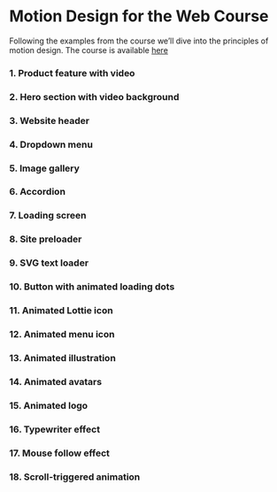 # Motion Design for the Web Course

Following the examples from the course we’ll dive into the principles of motion design.
The course is available [here](https://www.youtube.com/watch?v=vqXLGX0szIQ&list=WL&index=16&ab_channel=EnvatoTuts%2B)

### 1. Product feature with video
### 2. Hero section with video background
### 3. Website header
### 4. Dropdown menu
### 5. Image gallery
### 6. Accordion
### 7. Loading screen
### 8. Site preloader
### 9. SVG text loader
### 10. Button with animated loading dots
### 11. Animated Lottie icon
### 12. Animated menu icon
### 13. Animated illustration
### 14. Animated avatars
### 15. Animated logo
### 16. Typewriter effect
### 17. Mouse follow effect
### 18. Scroll-triggered animation